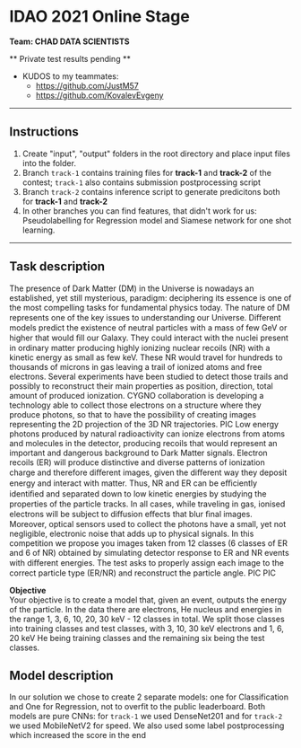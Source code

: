 # IDAO 2021 Online Stage
**Team: CHAD DATA SCIENTISTS**

** Private test results pending **


* KUDOS to my teammates:
	- https://github.com/JustM57
	- https://github.com/KovalevEvgeny


<hr>

## Instructions
1. Create "input", "output" folders in the root directory and place input files into the folder.
2. Branch `track-1` contains training files for <b>track-1</b> and <b>track-2</b> of the contest; `track-1` also contains submission postprocessing script
3. Branch `track-2` contains inference script to generate predicitons both for <b>track-1</b> and <b>track-2</b>
4. In other branches you can find features, that didn't work for us: Pseudolabelling for Regression model and Siamese network for one shot learning.

<hr>

## Task description
The presence of Dark Matter (DM) in the Universe is nowadays an established, yet still mysterious, paradigm: deciphering its essence is one of the most compelling tasks for fundamental physics today. The nature of DM represents one of the key issues to understanding our Universe. Diﬀerent models predict the existence of neutral particles with a mass of few GeV or higher that would ﬁll our Galaxy. They could interact with the nuclei present in ordinary matter producing highly ionizing nuclear recoils (NR) with a kinetic energy as small as few keV. These NR would travel for hundreds to thousands of microns in gas leaving a trail of ionized atoms and free electrons.
Several experiments have been studied to detect those trails and possibly to reconstruct their main properties as position, direction, total amount of produced ionization. CYGNO collaboration is developing a technology able to collect those electrons on a structure where they produce photons, so that to have the possibility of creating images representing the 2D projection of the 3D NR trajectories.
PIC
Low energy photons produced by natural radioactivity can ionize electrons from atoms and molecules in the detector, producing recoils that would represent an important and dangerous background to Dark Matter signals. Electron recoils (ER) will produce distinctive and diverse patterns of ionization charge and therefore diﬀerent images, given the diﬀerent way they deposit energy and interact with matter.
Thus, NR and ER can be eﬃciently identiﬁed and separated down to low kinetic energies by studying the properties of the particle tracks.
In all cases, while traveling in gas, ionised electrons will be subject to diﬀusion eﬀects that blur ﬁnal images. Moreover, optical sensors used to collect the photons have a small, yet not negligible, electronic noise that adds up to physical signals.
In this competition we propose you images taken from 12 classes (6 classes of ER and 6 of NR) obtained by simulating detector response to ER and NR events with diﬀerent energies.
The test asks to properly assign each image to the correct particle type (ER/NR) and reconstruct the particle angle. PIC PIC

<b>Objective</b><br>
Your objective is to create a model that, given an event, outputs the energy of the particle.
In the data there are electrons, He nucleus and energies in the range 1, 3, 6, 10, 20, 30 keV - 12 classes in total. We split those classes into training classes and test classes, with 3, 10, 30 keV electrons and 1, 6, 20 keV He being training classes and the remaining six being the test classes.

## Model description
In our solution we chose to create 2 separate models: one for Classification and One for Regression, not to overfit to the public leaderboard. Both models are pure CNNs: for `track-1` we used DenseNet201 and for `track-2` we used MobileNetV2 for speed.
We also used some label postprocessing which increased the score in the end
